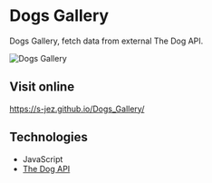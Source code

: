 
# Dogs Gallery
Dogs Gallery, fetch data from external The Dog API.

![Dogs Gallery](https://i.imgur.com/ipqxAwI.jpg)

## Visit online
https://s-jez.github.io/Dogs_Gallery/

## Technologies
 - JavaScript
 - [The Dog API](https://thedogapi.com/)
 




